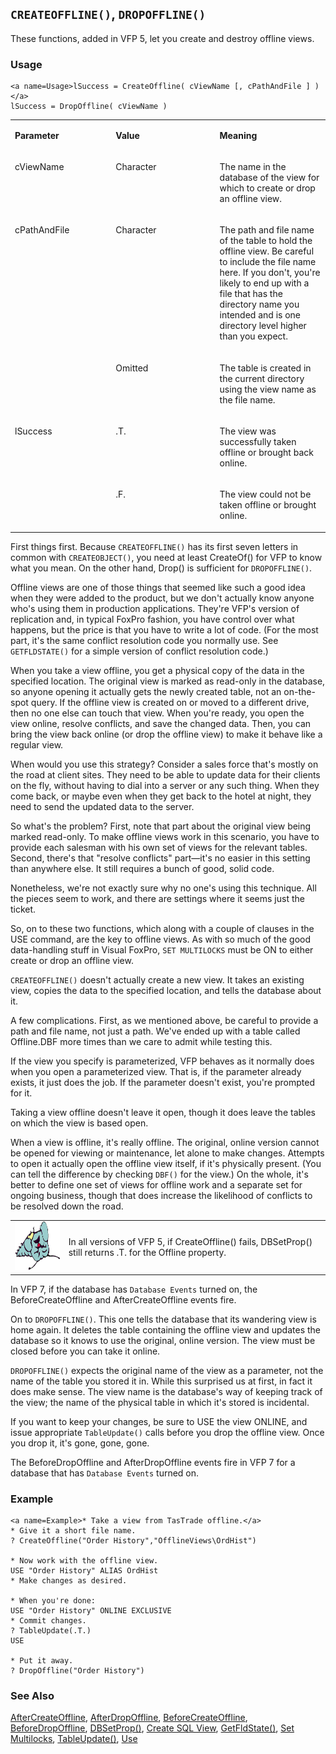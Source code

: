 ## <a name=Title>`CREATEOFFLINE()`, `DROPOFFLINE()`</a>
<a name=Introduction>These functions, added in VFP 5, let you create and destroy offline views.</a>
### Usage

```foxpro
<a name=Usage>lSuccess = CreateOffline( cViewName [, cPathAndFile ] )</a>
lSuccess = DropOffline( cViewName )
```

<table>
<tr>
  <td width="32%" valign="top">
  <p><b>Parameter</b></p>
  </td>
  <td width="23%" valign="top">
  <p><b>Value</b></p>
  </td>
  <td width="45%" valign="top">
  <p><b>Meaning</b></p>
  </td>
 </tr>
<tr>
  <td width="32%" valign="top">
  <p><a name=Parameters>cViewName</a></p>
  </td>
  
  <td width="23%" valign="top">
  <p>Character</p>
  </td>
  <td width="45%" valign="top">
  <p>The name in the database of the view for which to create or drop an offline view. </p>
  </td>
 </tr>
<tr>
  <td width="32%" rowspan="2" valign="top">
  <p>cPathAndFile</p>
  </td>
  <td width="23%" valign="top">
  <p>Character</p>
  </td>
  <td width="45%" valign="top">
  <p>The path and file name of the table to hold the offline view. Be careful to include the file name here. If you don't, you're likely to end up with a file that has the directory name you intended and is one directory level higher than you expect.</p>
  </td>
 </tr>
<tr>
  <td width="33%" valign="top">
  <p>Omitted</p>
  </td>
  <td width="67%" valign="top">
  <p>The table is created in the current directory using the view name as the file name.</p>
  </td>
 </tr>
<tr>
  <td width="32%" rowspan="2" valign="top">
  <p>lSuccess</p>
  </td>
  <td width="23%" valign="top">
  <p>.T.</p>
  </td>
  <td width="45%" valign="top">
  <p>The view was successfully taken offline or brought back online.</p>
  </td>
 </tr>
<tr>
  <td width="33%" valign="top">
  <p>.F.</p>
  </td>
  <td width="67%" valign="top">
  <p>The view could not be taken offline or brought online. </p>
  </td>
 </tr>
</table>

<a name=Body>First things first. Because `CREATEOFFLINE()` has its first seven letters in common with `CREATEOBJECT()`, you need at least CreateOf() for VFP to know what you mean. On the other hand, Drop() is sufficient for `DROPOFFLINE()`.</a>

Offline views are one of those things that seemed like such a good idea when they were added to the product, but we don't actually know anyone who's using them in production applications. They're VFP's version of replication and, in typical FoxPro fashion, you have control over what happens, but the price is that you have to write a lot of code. (For the most part, it's the same conflict resolution code you normally use. See `GETFLDSTATE()` for a simple version of conflict resolution code.)

When you take a view offline, you get a physical copy of the data in the specified location. The original view is marked as read-only in the database, so anyone opening it actually gets the newly created table, not an on-the-spot query. If the offline view is created on or moved to a different drive, then no one else can touch that view. When you're ready, you open the view online, resolve conflicts, and save the changed data. Then, you can bring the view back online (or drop the offline view) to make it behave like a regular view. 

When would you use this strategy? Consider a sales force that's mostly on the road at client sites. They need to be able to update data for their clients on the fly, without having to dial into a server or any such thing. When they come back, or maybe even when they get back to the hotel at night, they need to send the updated data to the server. 

So what's the problem? First, note that part about the original view being marked read-only. To make offline views work in this scenario, you have to provide each salesman with his own set of views for the relevant tables. Second, there's that "resolve conflicts" part&mdash;it's no easier in this setting than anywhere else. It still requires a bunch of good, solid code.

Nonetheless, we're not exactly sure why no one's using this technique. All the pieces seem to work, and there are settings where it seems just the ticket.

So, on to these two functions, which along with a couple of clauses in the USE command, are the key to offline views. As with so much of the good data-handling stuff in Visual FoxPro, `SET MULTILOCKS` must be ON to either create or drop an offline view.

`CREATEOFFLINE()` doesn't actually create a new view. It takes an existing view, copies the data to the specified location, and tells the database about it. 

A few complications. First, as we mentioned above, be careful to provide a path and file name, not just a path. We've ended up with a table called Offline.DBF more times than we care to admit while testing this.

If the view you specify is parameterized, VFP behaves as it normally does when you open a parameterized view. That is, if the parameter already exists, it just does the job. If the parameter doesn't exist, you're prompted for it. 

Taking a view offline doesn't leave it open, though it does leave the tables on which the view is based open.

When a view is offline, it's really offline. The original, online version cannot be opened for viewing or maintenance, let alone to make changes. Attempts to open it actually open the offline view itself, if it's physically present. (You can tell the difference by checking `DBF()` for the view.) On the whole, it's better to define one set of views for offline work and a separate set for ongoing business, though that does increase the likelihood of conflicts to be resolved down the road.

<table>
<tr>
  <td width="17%" valign="top">
<img  width="95" height="78" src="fixbug1.gif">
  </td>
  
  <td width="83%">
  <p>In all versions of VFP 5, if CreateOffline() fails, DBSetProp() still returns .T. for the Offline property.</p>
  </td>
  
 </tr>
</table>

In VFP 7, if the database has `Database Events` turned on, the BeforeCreateOffline and AfterCreateOffline events fire.

On to `DROPOFFLINE()`. This one tells the database that its wandering view is home again. It deletes the table containing the offline view and updates the database so it knows to use the original, online version. The view must be closed before you can take it online.

`DROPOFFLINE()` expects the original name of the view as a parameter, not the name of the table you stored it in. While this surprised us at first, in fact it does make sense. The view name is the database's way of keeping track of the view; the name of the physical table in which it's stored is incidental.

If you want to keep your changes, be sure to USE the view ONLINE, and issue appropriate `TableUpdate()` calls before you drop the offline view. Once you drop it, it's gone, gone, gone.

The BeforeDropOffline and AfterDropOffline events fire in VFP 7 for a database that has `Database Events` turned on.
### Example

```foxpro
<a name=Example>* Take a view from TasTrade offline.</a>
* Give it a short file name.
? CreateOffline("Order History","OfflineViews\OrdHist")

* Now work with the offline view.
USE "Order History" ALIAS OrdHist
* Make changes as desired.

* When you're done:
USE "Order History" ONLINE EXCLUSIVE
* Commit changes.
? TableUpdate(.T.)
USE

* Put it away.
? DropOffline("Order History")
```

### See Also

[AfterCreateOffline](s4g839.md), [AfterDropOffline](s4g839.md), [BeforeCreateOffline](s4g839.md), [BeforeDropOffline](s4g839.md), [DBSetProp()](s4g350.md), [Create SQL View](s4g353.md), [GetFldState()](s4g395.md), [Set Multilocks](s4g204.md), [TableUpdate()](s4g407.md), [Use](s4g424.md)